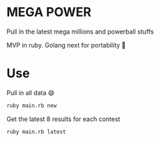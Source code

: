 # MEGA POWER

Pull in the latest mega millions and powerball stuffs

MVP in ruby. Golang next for portability :tada:

# Use

Pull in all data :smile:

```bash
ruby main.rb new
```

Get the latest 8 results for each contest

```bash
ruby main.rb latest
```
